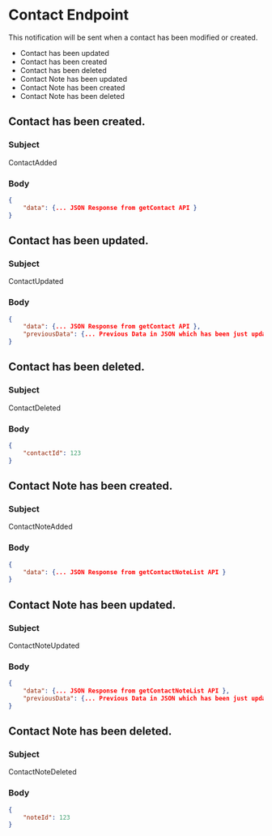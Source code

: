 # Contact Endpoint

This notification will be sent when a contact has been modified or created. <ul><li>Contact has been updated</li><li>Contact has been created</li><li>Contact has been deleted</li><li>Contact Note has been updated</li><li>Contact Note has been created</li><li>Contact Note has been deleted</li></ul>

## Contact has been created.

### Subject
ContactAdded

### Body

```json
{
    "data": {... JSON Response from getContact API }
}
```

## Contact has been updated.

### Subject
ContactUpdated

### Body

```json
{
    "data": {... JSON Response from getContact API },
    "previousData": {... Previous Data in JSON which has been just updated }
}
```

## Contact has been deleted.

### Subject
ContactDeleted

### Body


```json
{
    "contactId": 123
}
```

## Contact Note has been created.

### Subject
ContactNoteAdded

### Body

```json
{
    "data": {... JSON Response from getContactNoteList API }
}
```

## Contact Note has been updated.

### Subject
ContactNoteUpdated

### Body

```json
{
    "data": {... JSON Response from getContactNoteList API },
    "previousData": {... Previous Data in JSON which has been just updated }
}
```

## Contact Note has been deleted.

### Subject
ContactNoteDeleted

### Body


```json
{
    "noteId": 123
}
```
